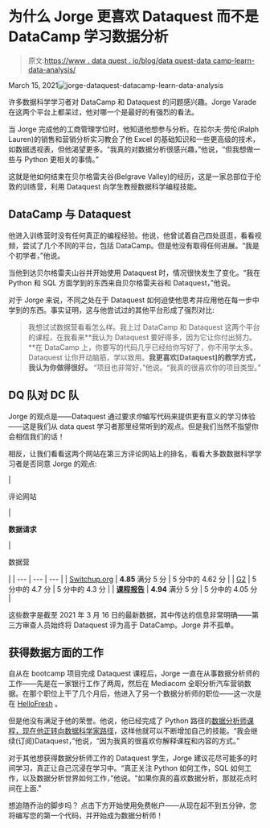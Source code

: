 # 为什么 Jorge 更喜欢 Dataquest 而不是 DataCamp 学习数据分析

> 原文:[https://www . data quest . io/blog/data quest-data camp-learn-data-analysis/](https://www.dataquest.io/blog/dataquest-datacamp-learn-data-analysis/)

March 15, 2021![jorge-dataquest-datacamp-learn-data-analysis](../Images/067ff77aec7781f0f4d189c05e31e409.png)

许多数据科学学习者对 DataCamp 和 Dataquest 的问题感兴趣。Jorge Varade 在这两个平台上都呆过，他对哪一个是最好的有强烈的看法。

当 Jorge 完成他的工商管理学位时，他知道他想参与分析。在拉尔夫·劳伦(Ralph Lauren)的销售和营销分析实习教会了他 Excel 的基础知识和一些更高级的技术，如数据透视表，但他渴望更多。“我真的对数据分析很感兴趣，”他说，“但我想做一些与 Python 更相关的事情。”

这就是他如何结束在贝尔格雷夫谷(Belgrave Valley)的经历，这是一家总部位于伦敦的训练营，利用 Dataquest 向学生教授数据科学编程技能。

## DataCamp 与 Dataquest

他进入训练营时没有任何真正的编程经验。他说，他曾试着自己四处逛逛，看看视频，尝试了几个不同的平台，包括 DataCamp。但是他没有取得任何进展。“我是个初学者，”他说。

当他到达贝尔格雷夫山谷并开始使用 Dataquest 时，情况很快发生了变化。“我在 Python 和 SQL 方面学到的东西来自贝尔格雷夫谷和 Dataquest，”他说。

对于 Jorge 来说，不同之处在于 Dataquest 如何迫使他思考并应用他在每一步中学到的东西。事实证明，这与他尝试过的其他平台形成了强烈对比:

> 我想试试数据营看看怎么样。我上过 DataCamp 和 Dataquest 这两个平台的课程，在我看来**我认为 Dataquest 要好得多，因为它让你付出努力。**在 DataCamp 上，你要写的代码几乎已经给你写好了，你不用学太多。Dataquest 让你开动脑筋，学以致用。**我更喜欢[Dataquest]的教学方式，我认为你做得很好。**
> “项目也非常好，”他说。“我真的很喜欢你的项目类型。”

## DQ 队对 DC 队

Jorge 的观点是——Dataquest 通过要求*你*编写代码来提供更有意义的学习体验——这是我们从 data quest 学习者那里经常听到的观点。但是我们当然不指望你会相信我们的话！

相反，让我们看看这两个网站在第三方评论网站上的排名，看看大多数数据科学学习者是否同意 Jorge 的观点:

| 

评论网站

 | 

**数据请求**

 | 

数据营

 |
| --- | --- | --- |
| [Switchup.org](https://www.switchup.org/bootcamps/dataquest) | **4.85** 满分 5 分 | 5 分中的 4.62 分 |
| [G2](https://www.g2.com/products/dataquest/reviews) | 5 分中的 4.7 分 | 5 分中的 4.3 分 |
| [**课程报告**](https://www.coursereport.com/schools/dataquest) | **4.94** 满分 5 分 | 5 分中的 4.05 分 |

这些数字是截至 2021 年 3 月 16 日的最新数据，其中传达的信息非常明确——第三方审查人员始终将 Dataquest 评为高于 DataCamp。Jorge 并不孤单。

## 获得数据方面的工作

自从在 bootcamp 项目完成 Dataquest 课程后，Jorge 一直在从事数据分析师的工作——先是在一家银行工作了两周，然后在 Mediacom 全职分析汽车营销数据。在那个职位上干了几个月后，他进入了另一个数据分析师的职位——这一次是在 [HelloFresh](https://www.hellofresh.com/) 。

但是他没有满足于他的荣誉。他说，他已经完成了 Python 路径的[数据分析师课程，现在他正转向](https://www.dataquest.io/path/data-analyst/)[数据科学家路径](https://www.dataquest.io/path/data-scientist/)，这样他就可以不断增加自己的技能。“我会继续(订阅)Dataquest，”他说，“因为我真的很喜欢你解释课程和内容的方式。”

对于其他想获得数据分析师工作的 Dataquest 学生，Jorge 建议花尽可能多的时间学习，真正让自己沉浸在学习中。“真正关注 Python 如何工作，SQL 如何工作，以及数据分析世界如何工作，”他说。"如果你真的喜欢数据分析，那就花点时间在上面."

想追随乔治的脚步吗？ [](https://www.dataquest.io/path/data-analyst/)点击下方开始使用免费帐户——从现在起不到五分钟，您将编写您的第一个代码，并开始成为数据分析师！